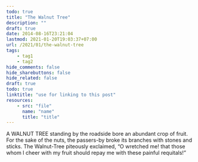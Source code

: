 ```yaml
---
todo: true
title: "The Walnut Tree"
description: ""
draft: true
date: 2014-08-16T23:21:04
lastmod: 2021-01-20T19:03:37+07:00
url: /2021/01/the-walnut-tree
tags:
    - tag1
    - tag2
hide_comments: false
hide_sharebuttons: false
hide_related: false
draft: true
todo: true
linktitle: "use for linking to this post"
resources:
    - src: "file"
      name: "name"
      title: "title"
---
```

A WALNUT TREE standing by the roadside bore an abundant crop of fruit. For the sake of the nuts, the passers-by broke its branches with stones and sticks. The Walnut-Tree piteously exclaimed, “O wretched me! that those whom I cheer with my fruit should repay me with these painful requitals!”

